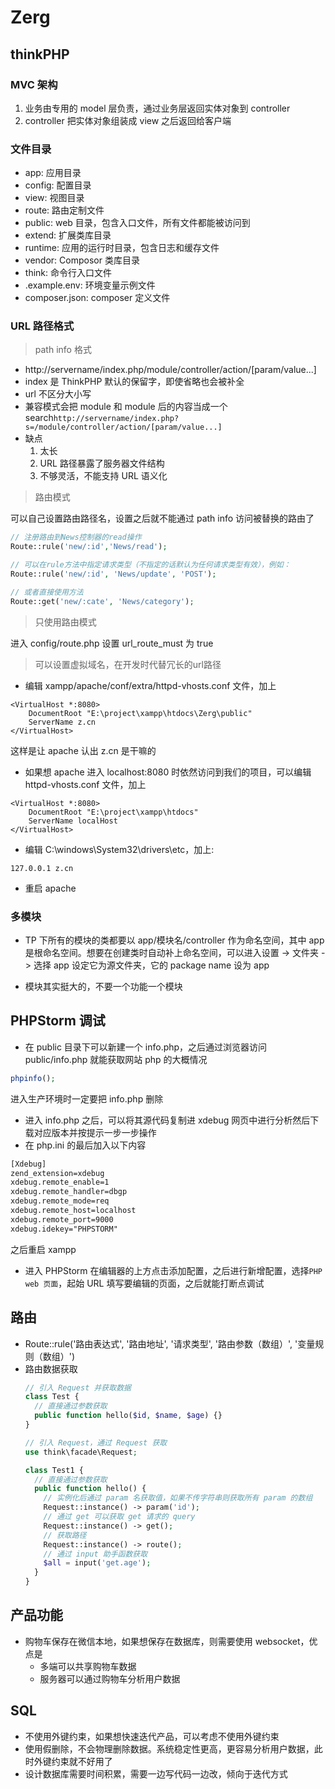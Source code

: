 # Zerg

## thinkPHP

### MVC 架构

1. 业务由专用的 model 层负责，通过业务层返回实体对象到 controller
2. controller 把实体对象组装成 view 之后返回给客户端

### 文件目录

- app: 应用目录
- config: 配置目录
- view: 视图目录
- route: 路由定制文件
- public: web 目录，包含入口文件，所有文件都能被访问到
- extend: 扩展类库目录
- runtime: 应用的运行时目录，包含日志和缓存文件
- vendor: Composor 类库目录
- think: 命令行入口文件
- .example.env: 环境变量示例文件
- composer.json: composer 定义文件

### URL 路径格式

> path info 格式

- http://servername/index.php/module/controller/action/[param/value...]
- index 是 ThinkPHP 默认的保留字，即使省略也会被补全
- url 不区分大小写
- 兼容模式会把 module 和 module 后的内容当成一个 search`http://servername/index.php?s=/module/controller/action/[param/value...]`
- 缺点
    1. 太长
    2. URL 路径暴露了服务器文件结构
    3. 不够灵活，不能支持 URL 语义化
  
> 路由模式

可以自己设置路由路径名，设置之后就不能通过 path info 访问被替换的路由了
```php
// 注册路由到News控制器的read操作
Route::rule('new/:id','News/read');

// 可以在rule方法中指定请求类型（不指定的话默认为任何请求类型有效），例如：
Route::rule('new/:id', 'News/update', 'POST');

// 或者直接使用方法
Route::get('new/:cate', 'News/category');
```

> 只使用路由模式

进入 config/route.php 设置 url_route_must 为 true

> 可以设置虚拟域名，在开发时代替冗长的url路径

- 编辑 xampp/apache/conf/extra/httpd-vhosts.conf 文件，加上
```apacheconf
<VirtualHost *:8080>
    DocumentRoot "E:\project\xampp\htdocs\Zerg\public"
    ServerName z.cn
</VirtualHost>
```
这样是让 apache 认出 z.cn 是干嘛的

- 如果想 apache 进入 localhost:8080 时依然访问到我们的项目，可以编辑 httpd-vhosts.conf 文件，加上
```apacheconf
<VirtualHost *:8080>
    DocumentRoot "E:\project\xampp\htdocs"
    ServerName localHost
</VirtualHost>
```

- 编辑 C:\windows\System32\drivers\etc，加上:
```hosts
127.0.0.1 z.cn
```

- 重启 apache

### 多模块
- TP 下所有的模块的类都要以 app/模块名/controller 作为命名空间，其中 app 是根命名空间。想要在创建类时自动补上命名空间，可以进入设置 -> 文件夹 -> 选择 app 设定它为源文件夹，它的 package name 设为 app

- 模块其实挺大的，不要一个功能一个模块


## PHPStorm 调试

- 在 public 目录下可以新建一个 info.php，之后通过浏览器访问 public/info.php 就能获取网站 php 的大概情况

```php
phpinfo();
```

进入生产环境时一定要把 info.php 删除

- 进入 info.php 之后，可以将其源代码复制进 xdebug 网页中进行分析然后下载对应版本并按提示一步一步操作
- 在 php.ini 的最后加入以下内容

```txt
[Xdebug]
zend_extension=xdebug
xdebug.remote_enable=1
xdebug.remote_handler=dbgp
xdebug.remote_mode=req
xdebug.remote_host=localhost
xdebug.remote_port=9000
xdebug.idekey="PHPSTORM"
```

之后重启 xampp

- 进入 PHPStorm 在编辑器的上方点击添加配置，之后进行新增配置，选择`PHP web 页面`，起始 URL 填写要编辑的页面，之后就能打断点调试

## 路由
- Route::rule('路由表达式', '路由地址', '请求类型', '路由参数（数组）', '变量规则（数组）')
- 路由数据获取
  ```PHP
  // 引入 Request 并获取数据
  class Test {
    // 直接通过参数获取
    public function hello($id, $name, $age) {}
  }
  
  // 引入 Request，通过 Request 获取 
  use think\facade\Request;
  
  class Test1 {
    // 直接通过参数获取
    public function hello() {
      // 实例化后通过 param 名获取值，如果不传字符串则获取所有 param 的数组
      Request::instance() -> param('id'); 
      // 通过 get 可以获取 get 请求的 query
      Request::instance() -> get(); 
      // 获取路径
      Request::instance() -> route(); 
      // 通过 input 助手函数获取
      $all = input('get.age');
    }
  }
  ```
  
## 产品功能

- 购物车保存在微信本地，如果想保存在数据库，则需要使用 websocket，优点是
  - 多端可以共享购物车数据
  - 服务器可以通过购物车分析用户数据
  
## SQL
- 不使用外键约束，如果想快速迭代产品，可以考虑不使用外键约束
- 使用假删除，不会物理删除数据。系统稳定性更高，更容易分析用户数据，此时外键约束就不好用了
- 设计数据库需要时间积累，需要一边写代码一边改，倾向于迭代方式



